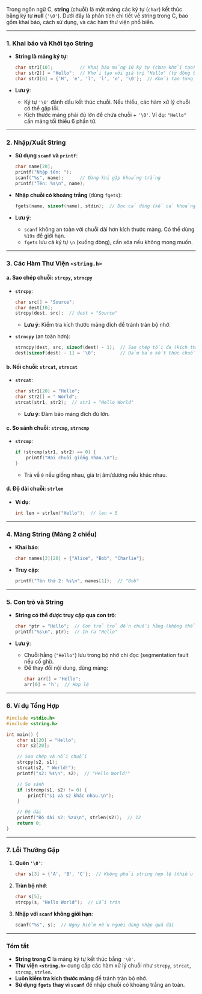 Trong ngôn ngữ C, **string** (chuỗi) là một mảng các ký tự (`char`) kết thúc bằng ký tự **null** (`'\0'`). Dưới đây là phân tích chi tiết về string trong C, bao gồm khai báo, cách sử dụng, và các hàm thư viện phổ biến.

---

### **1. Khai báo và Khởi tạo String**
- **String là mảng ký tự**:  
  ```c
  char str1[10];          // Khai báo mảng 10 ký tự (chưa khởi tạo)
  char str2[] = "Hello";  // Khởi tạo với giá trị "Hello" (tự động thêm '\0')
  char str3[6] = {'H', 'e', 'l', 'l', 'o', '\0'};  // Khởi tạo từng ký tự
  ```

- **Lưu ý**:
  - Ký tự `'\0'` đánh dấu kết thúc chuỗi. Nếu thiếu, các hàm xử lý chuỗi có thể gặp lỗi.
  - Kích thước mảng phải đủ lớn để chứa chuỗi + `'\0'`. Ví dụ: `"Hello"` cần mảng tối thiểu 6 phần tử.

---

### **2. Nhập/Xuất String**
- **Sử dụng `scanf` và `printf`**:
  ```c
  char name[20];
  printf("Nhập tên: ");
  scanf("%s", name);      // Dừng khi gặp khoảng trắng
  printf("Tên: %s\n", name);
  ```

- **Nhập chuỗi có khoảng trắng** (dùng `fgets`):
  ```c
  fgets(name, sizeof(name), stdin);  // Đọc cả dòng (kể cả khoảng trắng)
  ```

- **Lưu ý**:
  - `scanf` không an toàn với chuỗi dài hơn kích thước mảng. Có thể dùng `%19s` để giới hạn.
  - `fgets` lưu cả ký tự `\n` (xuống dòng), cần xóa nếu không mong muốn.

---

### **3. Các Hàm Thư Viện `<string.h>`**
#### **a. Sao chép chuỗi: `strcpy`, `strncpy`**
- **`strcpy`**:
  ```c
  char src[] = "Source";
  char dest[10];
  strcpy(dest, src);  // dest = "Source"
  ```
  - **Lưu ý**: Kiểm tra kích thước mảng đích để tránh tràn bộ nhớ.

- **`strncpy`** (an toàn hơn):
  ```c
  strncpy(dest, src, sizeof(dest) - 1);  // Sao chép tối đa (kích thước đích - 1)
  dest[sizeof(dest) - 1] = '\0';         // Đảm bảo kết thúc chuỗi
  ```

#### **b. Nối chuỗi: `strcat`, `strncat`**
- **`strcat`**:
  ```c
  char str1[20] = "Hello";
  char str2[] = " World";
  strcat(str1, str2);  // str1 = "Hello World"
  ```
  - **Lưu ý**: Đảm bảo mảng đích đủ lớn.

#### **c. So sánh chuỗi: `strcmp`, `strncmp`**
- **`strcmp`**:
  ```c
  if (strcmp(str1, str2) == 0) {
      printf("Hai chuỗi giống nhau.\n");
  }
  ```
  - Trả về `0` nếu giống nhau, giá trị âm/dương nếu khác nhau.

#### **d. Độ dài chuỗi: `strlen`**
- **Ví dụ**:
  ```c
  int len = strlen("Hello");  // len = 5
  ```

---

### **4. Mảng String (Mảng 2 chiều)**
- **Khai báo**:
  ```c
  char names[3][20] = {"Alice", "Bob", "Charlie"};
  ```
- **Truy cập**:
  ```c
  printf("Tên thứ 2: %s\n", names[1]);  // "Bob"
  ```

---

### **5. Con trỏ và String**
- **String có thể được truy cập qua con trỏ**:
  ```c
  char *ptr = "Hello";  // Con trỏ trỏ đến chuỗi hằng (không thể thay đổi nội dung)
  printf("%s\n", ptr);  // In ra "Hello"
  ```

- **Lưu ý**:
  - Chuỗi hằng (`"Hello"`) lưu trong bộ nhớ chỉ đọc (segmentation fault nếu cố ghi).
  - Để thay đổi nội dung, dùng mảng:
    ```c
    char arr[] = "Hello";
    arr[0] = 'h';  // Hợp lệ
    ```

---

### **6. Ví dụ Tổng Hợp**
```c
#include <stdio.h>
#include <string.h>

int main() {
    char s1[20] = "Hello";
    char s2[20];

    // Sao chép và nối chuỗi
    strcpy(s2, s1);
    strcat(s2, " World!");
    printf("s2: %s\n", s2);  // "Hello World!"

    // So sánh
    if (strcmp(s1, s2) != 0) {
        printf("s1 và s2 khác nhau.\n");
    }

    // Độ dài
    printf("Độ dài s2: %zu\n", strlen(s2));  // 12
    return 0;
}
```

---

### **7. Lỗi Thường Gặp**
1. **Quên `'\0'`**:
   ```c
   char s[3] = {'A', 'B', 'C'};  // Không phải string hợp lệ (thiếu '\0')
   ```
2. **Tràn bộ nhớ**:
   ```c
   char s[5];
   strcpy(s, "Hello World");  // Lỗi tràn
   ```
3. **Nhập với `scanf` không giới hạn**:
   ```c
   scanf("%s", s);  // Nguy hiểm nếu người dùng nhập quá dài
   ```

---

### **Tóm tắt**
- **String trong C** là mảng ký tự kết thúc bằng `'\0'`.
- **Thư viện `<string.h>`** cung cấp các hàm xử lý chuỗi như `strcpy`, `strcat`, `strcmp`, `strlen`.
- **Luôn kiểm tra kích thước mảng** để tránh tràn bộ nhớ.
- **Sử dụng `fgets` thay vì `scanf`** để nhập chuỗi có khoảng trắng an toàn.